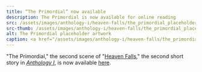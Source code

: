 ```yaml
---
title: “The Primordial” now available
description: The Primordial is now available for online reading
src: /assets/images/anthology-i/heaven-falls/the_primordial_placeholder_med.jpg
src-thumb: /assets/images/anthology-i/heaven-falls/the_primordial_placeholder_small.jpg
alt: The Primordial placeholder artwork
caption: <a href="/assets/images/anthology-i/heaven-falls/the_primordial_placeholder.jpg" target="_blank">AI placeholder artwork</a> generated using <a href="https://creator.nightcafe.studio/creation/x01e49kG3BBrhV7JY2qI" target="_blank">SDXL 1.0</a> — <a href="https://creativecommons.org/publicdomain/zero/1.0/" target="_blank">CC0 1.0</a>
---
```


"The Primordial," the second scene of "[Heaven Falls](/anthology-i/heaven-falls/)," the second short story in *[Anthology I](/anthology-i/)*, is now available [here](/anthology-i/heaven-falls/the-primordial/).